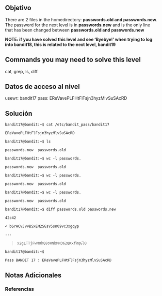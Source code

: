 
## Objetivo 
There are 2 files in the homedirectory: **passwords.old and passwords.new**. The password for the next level is in **passwords.new** and is the only line that has been changed between **passwords.old and passwords.new**

**NOTE: if you have solved this level and see ‘Byebye!’ when trying to log into bandit18, this is related to the next level, bandit19**

## Commands you may need to solve this level

cat, grep, ls, diff
## Datos de acceso al nivel 
usewr: bandit17
pass: EReVavePLFHtFlFsjn3hyzMlvSuSAcRD

## Solución  
`bandit17@bandit:~$ cat /etc/bandit_pass/bandit17`

`EReVavePLFHtFlFsjn3hyzMlvSuSAcRD`

`bandit17@bandit:~$ ls`

`passwords.new  passwords.old`

`bandit17@bandit:~$ wc -l passwords.`

`passwords.new  passwords.old`

`bandit17@bandit:~$ wc -l passwords.`

`passwords.new  passwords.old`

`bandit17@bandit:~$ wc -l passwords.`

`passwords.new  passwords.old`

`bandit17@bandit:~$ diff passwords.old passwords.new`

`42c42`

`< bSrACvJvvBSxEM2SGsV5sn09vc3xgqyp`

`---`

> `x2gLTTjFwMOhQ8oWNbMN362QKxfRqGlO`

`bandit17@bandit:~$`

`Pass BANDIT 17 : EReVavePLFHtFlFsjn3hyzMlvSuSAcRD`


## Notas Adicionales 

### Referencias
